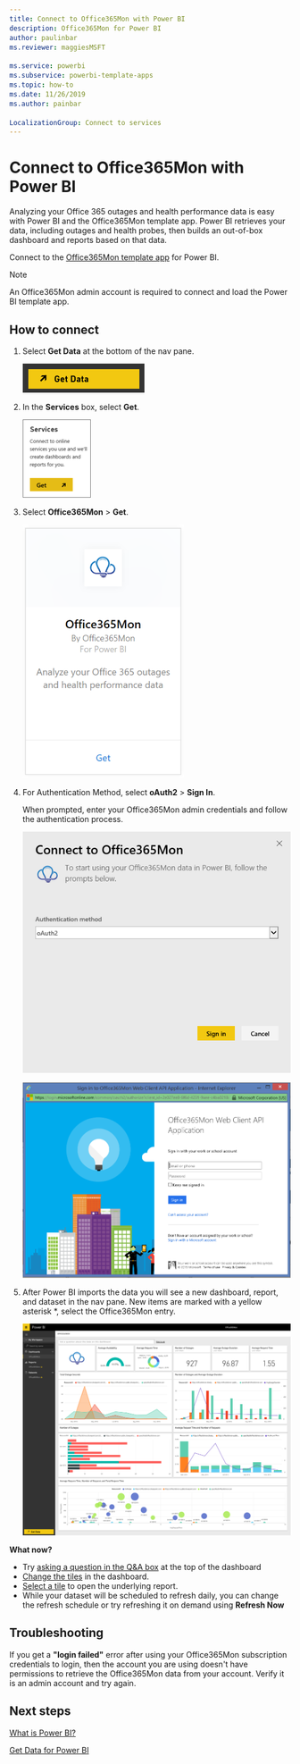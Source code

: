 ```yaml
---
title: Connect to Office365Mon with Power BI
description: Office365Mon for Power BI
author: paulinbar
ms.reviewer: maggiesMSFT

ms.service: powerbi
ms.subservice: powerbi-template-apps
ms.topic: how-to
ms.date: 11/26/2019
ms.author: painbar

LocalizationGroup: Connect to services
---
```

# Connect to Office365Mon with Power BI
Analyzing your Office 365 outages and health performance data is easy with Power BI and the Office365Mon template app. Power BI retrieves your data, including outages and health probes, then builds an out-of-box dashboard and reports based on that data.

Connect to the [Office365Mon template app](https://msit.powerbi.com/groups/me/getapps/services/office365mon.office365mon_powerbi_v3) for Power BI.

>[!NOTE]
>An Office365Mon admin account is required to connect and load the Power BI template app.

## How to connect
1. Select **Get Data** at the bottom of the nav pane.
   
   ![Screenshot of the Get Data button, showing it in the navigation pane.](media/service-connect-to-office365mon/pbi_getdata.png)
2. In the **Services** box, select **Get**.
   
   ![Screenshot of the Services dialog, showing the Get button.](media/service-connect-to-office365mon/pbi_getservices.png) 
3. Select **Office365Mon** \> **Get**.
   
   ![Screenshot of the Office365Mon dialog, showing the Get link.](media/service-connect-to-office365mon/o365mon.png)
4. For Authentication Method, select **oAuth2** \> **Sign In**.
   
   When prompted, enter your Office365Mon admin credentials and follow the authentication process.
   
   ![Screenshot of the Connect to Office365Mon dialog, showing the o Auth2 in the Authentication Method field.](media/service-connect-to-office365mon/creds.png)
   
   ![Screenshot of the Office365Mon sign in, prompting for credentials.](media/service-connect-to-office365mon/creds2.png)
5. After Power BI imports the data you will see a new dashboard, report, and dataset in the nav pane. New items are marked with a yellow asterisk \*, select the Office365Mon entry.
   
   ![Screenshot of the navigation pane in Power B I, showing the dashboard, report, and dataset.](media/service-connect-to-office365mon/dashboard4.png)

**What now?**

* Try [asking a question in the Q&A box](../consumer/end-user-q-and-a.md) at the top of the dashboard
* [Change the tiles](../create-reports/service-dashboard-edit-tile.md) in the dashboard.
* [Select a tile](../consumer/end-user-tiles.md) to open the underlying report.
* While your dataset will be scheduled to refresh daily, you can change the refresh schedule or try refreshing it on demand using **Refresh Now**

## Troubleshooting
If you get a **"login failed"** error after using your Office365Mon subscription credentials to login, then the account you are using doesn't have permissions to retrieve the Office365Mon data from your account. Verify it is an admin account and try again.

## Next steps
[What is Power BI?](../fundamentals/power-bi-overview.md)

[Get Data for Power BI](service-get-data.md)
